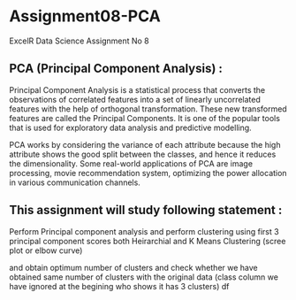 # Assignment08-PCA
ExcelR Data Science Assignment No 8

## PCA (Principal Component Analysis) :
Principal Component Analysis is a statistical process that converts the observations of correlated features into a set of linearly uncorrelated features with the help of orthogonal transformation. These new transformed features are called the Principal Components. It is one of the popular tools that is used for exploratory data analysis and predictive modelling.

PCA works by considering the variance of each attribute because the high attribute shows the good split between the classes, and hence it reduces the dimensionality. Some real-world applications of PCA are image processing, movie recommendation system, optimizing the power allocation in various communication channels. 

## This assignment will study following statement :
Perform Principal component analysis and perform clustering using first 3 principal component scores both Heirarchial and K Means Clustering (scree plot or elbow curve) 

and obtain optimum number of clusters and check whether we have obtained same number of clusters with the original data (class column we have ignored at the begining who shows it has 3 clusters) df
